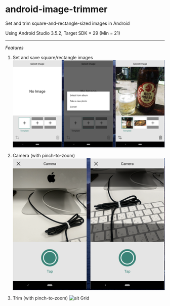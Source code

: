 # android-image-trimmer
Set and trim square-and-rectangle-sized images in Android

Using Android Studio 3.5.2, Target SDK = 29 (Min = 21)

---

*Features*

1) Set and save square/rectangle images
![alt Grid](https://raw.githubusercontent.com/nytfury47/android-image-trimmer/master/capture/ait-1.png)

2) Camera (with pinch-to-zoom)
![alt Grid](https://raw.githubusercontent.com/nytfury47/android-image-trimmer/master/capture/ait-2.png)

3) Trim (with pinch-to-zoom)
![alt Grid](https://raw.githubusercontent.com/nytfury47/android-image-trimmer/master/capture/ait-3.png)
